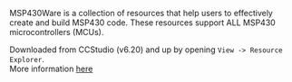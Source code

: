 MSP430Ware is a collection of resources that help users to effectively create and build MSP430 code. These resources support ALL MSP430 microcontrollers (MCUs).

Downloaded from CCStudio (v6.20) and up by opening `View -> Resource Explorer`.  
More information [here](https://www.ti.com/tool/MSPWARE)